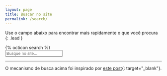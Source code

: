 ```yaml
---
layout: page
title: Buscar no site
permalink: /search/
---
```


Use o campo abaixo para encontrar mais rapidamente o que você procura
{: .lead }

<div class="input-group">
  <div class="input-group-prepend">
    <span class="input-group-text" id="Busca">{% octicon search %}</span>
  </div>
  <input type="text" class="form-control" placeholder="Busque no site..." aria-label="Search" aria-describedby="Busca" id="search-input">
</div>
<ul id="results-container" class="list-group"></ul>

---

O mecanismo de busca acima foi inspirado por [este post]{: target="\_blank"}.

[este post]: https://cri.dev/posts/2017-02-05-Use-Simple-Jekyll-Search-on-your-blog-in-these-easy-steps/
